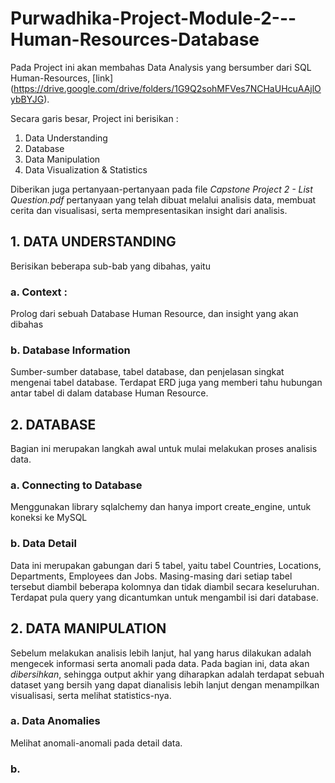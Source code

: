 # Purwadhika-Project-Module-2---Human-Resources-Database

Pada Project ini akan membahas Data Analysis yang bersumber dari SQL Human-Resources, [link] (https://drive.google.com/drive/folders/1G9Q2sohMFVes7NCHaUHcuAAjlOybBYJG).

Secara garis besar, Project ini berisikan :
1. Data Understanding
2. Database
3. Data Manipulation
4. Data Visualization & Statistics

Diberikan juga pertanyaan-pertanyaan pada file _Capstone Project 2 - List Question.pdf_ pertanyaan yang telah dibuat melalui analisis data, membuat cerita dan visualisasi, serta mempresentasikan insight dari analisis.

## 1. DATA UNDERSTANDING
  Berisikan beberapa sub-bab yang dibahas, yaitu
### a. Context :
Prolog dari sebuah Database Human Resource, dan insight yang akan dibahas
### b. Database Information
Sumber-sumber database, tabel database, dan penjelasan singkat mengenai tabel database. Terdapat ERD juga yang memberi tahu hubungan antar tabel di dalam database Human Resource.

## 2. DATABASE
Bagian ini merupakan langkah awal untuk mulai melakukan proses analisis data. 
### a. Connecting to Database
Menggunakan library sqlalchemy dan hanya import create_engine, untuk koneksi ke MySQL
### b. Data Detail
Data ini merupakan gabungan dari 5 tabel, yaitu tabel Countries, Locations, Departments, Employees dan Jobs. Masing-masing dari setiap tabel tersebut diambil beberapa kolomnya dan tidak diambil secara keseluruhan.
Terdapat pula query yang dicantumkan untuk mengambil isi dari database.

## 2. DATA MANIPULATION
Sebelum melakukan analisis lebih lanjut, hal yang harus dilakukan adalah mengecek informasi serta anomali pada data. Pada bagian ini, data akan _dibersihkan_, sehingga output akhir yang diharapkan adalah terdapat sebuah dataset yang bersih yang dapat dianalisis lebih lanjut dengan menampilkan visualisasi, serta melihat statistics-nya.
### a. Data Anomalies
Melihat anomali-anomali pada detail data.
### b. 
